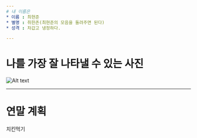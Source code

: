 ```yaml
---
# 내 이름은
* 이름 : 최현준
* 별명 : 취한존(최현준의 모음을 돌려주면 된다)
* 성격 : 차갑고 냉정하다.

---
```

# 나를 가장 잘 나타낼 수 있는 사진
![Alt text](\Users\student\Desktop\IMG_7518.jpg)


---
# 연말 계획
치킨먹기

